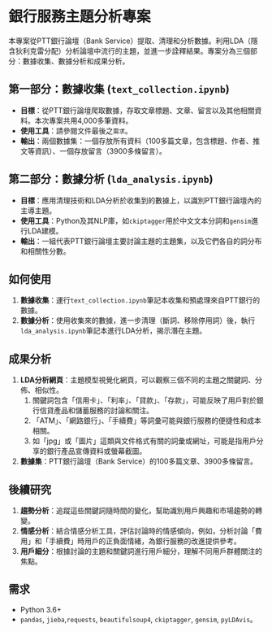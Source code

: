 
# 銀行服務主題分析專案

本專案從PTT銀行論壇（Bank Service）提取、清理和分析數據。利用LDA（隱含狄利克雷分配）分析論壇中流行的主題，並進一步詮釋結果。專案分為三個部分：數據收集、數據分析和成果分析。

## 第一部分：數據收集 (`text_collection.ipynb`)

- **目標**：從PTT銀行論壇爬取數據，存取文章標題、文章、留言以及其他相關資料。本次專案共用4,000多筆資料。
- **使用工具**：請參閱文件最後之`需求`。
- **輸出**：兩個數據集：一個存放所有資料（100多篇文章，包含標題、作者、推文等資訊）、一個存放留言（3900多條留言）。

## 第二部分：數據分析 (`lda_analysis.ipynb`)

- **目標**：應用清理技術和LDA分析於收集到的數據上，以識別PTT銀行論壇內的主導主題。
- **使用工具**：Python及其NLP庫，如`ckiptagger`用於中文文本分詞和`gensim`進行LDA建模。
- **輸出**：一組代表PTT銀行論壇主要討論主題的主題集，以及它們各自的詞分布和相關性分數。

## 如何使用

1. **數據收集**：運行`text_collection.ipynb`筆記本收集和預處理來自PTT銀行的數據。
2. **數據分析**：使用收集來的數據，進一步清理（斷詞、移除停用詞）後，執行`lda_analysis.ipynb`筆記本進行LDA分析，揭示潛在主題。

## 成果分析

1. **LDA分析網頁**：主題模型視覺化網頁，可以觀察三個不同的主題之關鍵詞、分佈、相似性。
    1. 關鍵詞包含「信用卡」、「利率」、「貸款」、「存款」，可能反映了用戶對於銀行信貸產品和儲蓄服務的討論和關注。
    2. 「ATM」、「網路銀行」、「手續費」等詞彙可能與銀行服務的便捷性和成本相關。
    3. 如「jpg」或「圖片」這類與文件格式有關的詞彙或網址，可能是指用戶分享的銀行產品宣傳資料或螢幕截圖。
2. **數據集**：PTT銀行論壇（Bank Service）的100多篇文章、3900多條留言。

## 後續研究

1. **趨勢分析**：追蹤這些關鍵詞隨時間的變化，幫助識別用戶興趣和市場趨勢的轉變。
2. **情感分析**：結合情感分析工具，評估討論時的情感傾向，例如，分析討論「費用」和「手續費」時用戶的正負面情緒，為銀行服務的改進提供參考。
3. **用戶細分**：根據討論的主題和關鍵詞進行用戶細分，理解不同用戶群體關注的焦點。

## 需求

- Python 3.6+
- `pandas`, `jieba`,`requests`, `beautifulsoup4`, `ckiptagger`, `gensim`, `pyLDAvis`。
